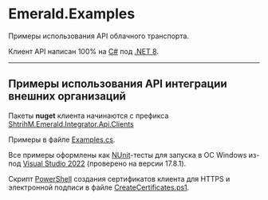 # Emerald.Examples

Примеры использования API облачного транспорта.

Клиент API написан 100% на [C#](https://ru.wikipedia.org/wiki/C_Sharp) под [.NET 8](https://devblogs.microsoft.com/dotnet/announcing-dotnet-8/).

---
## Примеры использования API интеграции внешних организаций

Пакеты **nuget** клиента начинаются с префикса [ShtrihM.Emerald.Integrator.Api.Clients](https://www.nuget.org/packages?q=ShtrihM.Emerald.Integrator.Api.Clients)

Примеры в файле [Examples.cs](/Integrator/Examples.cs).

Все примеры оформлены как [NUnit](https://nunit.org/)-тесты для запуска в ОС Windows из-под [Visual Studio 2022](https://visualstudio.microsoft.com/ru/vs/) (проверено на версии 17.8.1).

Скрипт [PowerShell](https://learn.microsoft.com/ru-ru/powershell/) создания сертификатов клиента для HTTPS и электронной подписи в файле [CreateCertificates.ps1](/Integrator/CreateCertificates.ps1).
